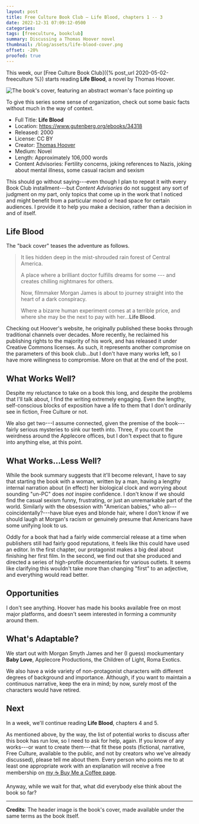```yaml
---
layout: post
title: Free Culture Book Club — Life Blood, chapters 1 -- 3
date: 2022-12-31 07:09:12-0500
categories:
tags: [freeculture, bookclub]
summary: Discussing a Thomas Hoover novel
thumbnail: /blog/assets/life-blood-cover.png
offset: -20%
proofed: true
---
```


This week, our [Free Culture Book Club]({% post_url 2020-05-02-freeculture %}) starts reading **Life Blood**, a novel by Thomas Hoover.

![The book's cover, featuring an abstract woman's face pointing up](/blog/assets/life-blood-cover.png "Out of the...something or other.")

To give this series some sense of organization, check out some basic facts without much in the way of context.

 * Full Title:  **Life Blood**
 * Location:  <https://www.gutenberg.org/ebooks/34318>
 * Released:  2000
 * License:  CC BY
 * Creator:  [Thomas Hoover](https://www.thomashoover.info/index.htm)
 * Medium:  Novel
 * Length:  Approximately 106,000 words
 * Content Advisories:  Fertility concerns, joking references to Nazis, joking about mental illness, some casual racism and sexism

This should go without saying---even though I plan to repeat it with every Book Club installment---but *Content Advisories* do not suggest any sort of judgment on my part, only topics that come up in the work that I noticed and might benefit from a particular mood or head space for certain audiences.  I provide it to help you make a decision, rather than a decision in and of itself.

## Life Blood

The "back cover" teases the adventure as follows.

 > It lies hidden deep in the mist-shrouded rain forest of Central America.
 >
 > A place where a brilliant doctor fulfills dreams for some --- and creates chilling nightmares for others.
 >
 > Now, filmmaker Morgan James is about to journey straight into the heart of a dark conspiracy.
 >
 > Where a bizarre human experiment comes at a terrible price, and where she may be the next to pay with her...**Life Blood**.

Checking out Hoover's website, he originally published these books through traditional channels over decades.  More recently, he reclaimed his publishing rights to the majority of his work, and has released it under Creative Commons licenses.  As such, it represents another compromise on the parameters of this book club...but I don't have many works left, so I have more willingness to compromise.  More on that at the end of the post.

## What Works Well?

Despite my reluctance to take on a book this long, and despite the problems that I'll talk about, I find the writing extremely engaging.  Even the lengthy, self-conscious blocks of exposition have a life to them that I don't ordinarily see in fiction, Free Culture or not.

We also get two---I assume connected, given the premise of the book---fairly serious mysteries to sink our teeth into.  Three, if you count the weirdness around the Applecore offices, but I don't expect that to figure into anything else, at this point.

## What Works...Less Well?

While the book summary suggests that it'll become relevant, I have to say that starting the book with a woman, written by a man, having a lengthy internal narration about (in effect) her biological clock and worrying about sounding "un-PC" does *not* inspire confidence.  I don't know if we should find the casual sexism funny, frustrating, or just an unremarkable part of the world.  Similarly with the obsession with "American babies," who all---coincidentally?---have blue eyes and blonde hair, where I don't know if we should laugh at Morgan's racism or genuinely presume that Americans have some unifying look to us.

Oddly for a book that had a fairly wide commercial release at a time when publishers still had fairly good reputations, it feels like this could have used an editor.  In the first chapter, our protagonist makes a big deal about finishing her first film.  In the second, we find out that she produced and directed a series of high-profile documentaries for various outlets.  It seems like clarifying this wouldn't take more than changing "first" to an adjective, and everything would read better.

## Opportunities

I don't see anything.  Hoover has made his books available free on most major platforms, and doesn't seem interested in forming a community around them.

## What's Adaptable?

We start out with Morgan Smyth James and her (I guess) mockumentary **Baby Love**, Applecore Productions, the Children of Light, Roma Exotics.

We also have a wide variety of non-protagonist characters with different degrees of background and importance.  Although, if you want to maintain a continuous narrative, keep the era in mind; by now, surely most of the characters would have retired.

## Next

In a week, we'll continue reading **Life Blood**, chapters 4 and 5.

As mentioned above, by the way, the list of potential works to discuss after this book has run low, so I need to ask for help, again.  If you know of any works---or want to create them---that fit these posts (fictional, narrative, Free Culture, available to the public, and not by creators who we've already discussed), please tell me about them.  Every person who points me to at least one appropriate work with an explanation will receive a free membership on [my ☕ Buy Me a Coffee page](https://buymeacoffee.com/jcolag).

Anyway, while we wait for that, what did everybody else think about the book so far?

* * *

**Credits**:  The header image is the book's cover, made available under the same terms as the book itself.
